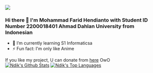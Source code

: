 ![](https://komarev.com/ghpvc/?username=IRedDragonICY&color=green)

### Hi there 👋 I'm Mohammad Farid Hendianto with Student ID Number 2200018401 Ahmad Dahlan University  from Indonesian


- 🌱 I’m currently learning S1 Informaticsa
- ⚡ Fun fact: I'm only like Anime

If you like my project, U can donate from [here](https://saweria.co/Ndikk) OwO
<br/>
    <a href="https://github.com/IRedDragonICY/github-readme-stats"><img alt="Ndik's Github Stats" src="https://github-readme-stats.vercel.app/api?username=IRedDragonICY&show_icons=true&count_private=true&theme=react&hide_border=true&bg_color=0D1117" /></a>
      <a href="https://github.com/IRedDragonICY/github-readme-stats"><img alt="Ndik's Top Languages" src="https://github-readme-stats.vercel.app/api/top-langs/?username=IRedDragonICY&langs_count=8&count_private=true&layout=compact&theme=react&hide_border=true&bg_color=0D1117" /></a>

